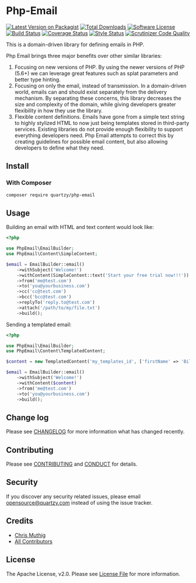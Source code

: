 # Php-Email

[![Latest Version on Packagist][ico-version]][link-packagist]
[![Total Downloads][ico-downloads]][link-downloads]
[![Software License][ico-license]](LICENSE)
[![Build Status][ico-travisci]][link-travisci]
[![Coverage Status][ico-codecov]][link-codecov]
[![Style Status][ico-styleci]][link-styleci]
[![Scrutinizer Code Quality][ico-scrutinizer]][link-scrutinizer]

This is a domain-driven library for defining emails in PHP.

Php Email brings three major benefits over other similar libraries: 

1. Focusing on new versions of PHP. By using the newer versions of PHP (5.6+) we can leverage great features such as splat parameters and better type hinting.
1. Focusing on only the email, instead of transmission. In a domain-driven world, emails can and should exist separately from the delivery mechanism. By separating these concerns, this library decreases the size and complexity of the domain, while giving developers greater flexibility in how they use the library. 
1. Flexible content definitions. Emails have gone from a simple text string to highly stylized HTML to now just being templates stored in third-party services. Existing libraries do not provide enough flexibility to support everything developers need. Php Email attempts to correct this by creating guidelines for possible email content, but also allowing developers to define what they need.
  
## Install

### With Composer

```bash
composer require quartzy/php-email
```
  
## Usage
 
Building an email with HTML and text content would look like:

```php
<?php

use PhpEmail\EmailBuilder;
use PhpEmail\Content\SimpleContent;

$email = EmailBuilder::email()
    ->withSubject('Welcome!')
    ->withContent(SimpleContent::text('Start your free trial now!!!'))
    ->from('me@test.com')
    ->to('you@yourbusiness.com')
    ->cc('cc@test.com')
    ->bcc('bcc@test.com')
    ->replyTo('reply.to@test.com')
    ->attach('/path/to/my/file.txt')
    ->build();
```

Sending a templated email:

```php
<?php

use PhpEmail\EmailBuilder;
use PhpEmail\Content\TemplatedContent;

$content = new TemplatedContent('my_templates_id', ['firstName' => 'Billy']);

$email = EmailBuilder::email()
    ->withSubject('Welcome!')
    ->withContent($content)
    ->from('me@test.com')
    ->to('you@yourbusiness.com')
    ->build();
```
## Change log

Please see [CHANGELOG](CHANGELOG.md) for more information what has changed recently.

## Contributing

Please see [CONTRIBUTING](CONTRIBUTING.md) and [CONDUCT](CONDUCT.md) for details.

## Security

If you discover any security related issues, please email [opensource@quartzy.com](mailto:opensource@quartzy.com) instead of using the issue tracker.

## Credits

- [Chris Muthig](https://github.com/camuthig)
- [All Contributors][link-contributors]


## License

The Apache License, v2.0. Please see [License File](LICENSE) for more information.

[ico-version]: https://img.shields.io/packagist/v/quartzy/php-email.svg?style=flat-square
[ico-license]: https://img.shields.io/badge/license-Apache%202.0-brightgreen.svg?style=flat-square
[ico-travisci]: https://img.shields.io/travis/quartzy/php-email.svg?style=flat-square
[ico-codecov]: https://img.shields.io/scrutinizer/coverage/g/quartzy/php-email.svg?style=flat-square
[ico-styleci]: https://styleci.io/repos/81520386/shield
[ico-scrutinizer]: https://img.shields.io/scrutinizer/g/quartzy/php-email.svg?style=flat-square
[ico-downloads]: https://img.shields.io/packagist/dt/quartzy/php-email.svg?style=flat-square

[link-packagist]: https://packagist.org/packages/quartzy/php-email
[link-travisci]: https://travis-ci.org/quartzy/php-email
[link-codecov]: https://scrutinizer-ci.com/g/quartzy/php-email
[link-styleci]: https://styleci.io/repos/81520386
[link-scrutinizer]: https://scrutinizer-ci.com/g/quartzy/php-email
[link-downloads]: https://packagist.org/packages/quartzy/php-email
[link-contributors]: ../../contributors
